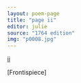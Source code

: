 ```yaml
---
layout: poem-page
title: "page ii"
editor: julie
source: "1764 edition"
img: "p0008.jpg"
---
```



[ii]({{site.baseurl}}/images/{{page.img}})

[Frontispiece]
